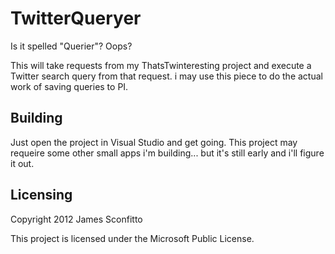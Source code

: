 # TwitterQueryer

Is it spelled "Querier"? Oops?

This will take requests from my ThatsTwinteresting project and execute a Twitter search query from that request. i may use this piece to do the actual work of saving queries to PI.

## Building

Just open the project in Visual Studio and get going. This project may requeire some other small apps i'm building... but it's still early and i'll figure it out.

## Licensing

Copyright 2012 James Sconfitto

This project is licensed under the Microsoft Public License.
